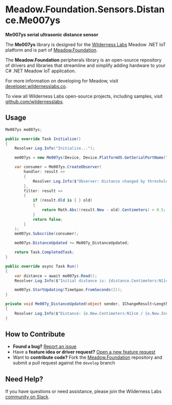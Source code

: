 # Meadow.Foundation.Sensors.Distance.Me007ys

**Me007ys serial ultrasonic distance sensor**

The **Me007ys** library is designed for the [Wilderness Labs](www.wildernesslabs.co) Meadow .NET IoT platform and is part of [Meadow.Foundation](https://developer.wildernesslabs.co/Meadow/Meadow.Foundation/).

The **Meadow.Foundation** peripherals library is an open-source repository of drivers and libraries that streamline and simplify adding hardware to your C# .NET Meadow IoT application.

For more information on developing for Meadow, visit [developer.wildernesslabs.co](http://developer.wildernesslabs.co/).

To view all Wilderness Labs open-source projects, including samples, visit [github.com/wildernesslabs](https://github.com/wildernesslabs/).

## Usage

```csharp
Me007ys me007ys;

public override Task Initialize()
{
    Resolver.Log.Info("Initialize...");

    me007ys = new Me007ys(Device, Device.PlatformOS.GetSerialPortName("COM1"));

    var consumer = Me007ys.CreateObserver(
        handler: result =>
        {
            Resolver.Log.Info($"Observer: Distance changed by threshold; new distance: {result.New.Centimeters:N1}cm, old: {result.Old?.Centimeters:N1}cm");
        },
        filter: result =>
        {
            if (result.Old is { } old)
            {
                return Math.Abs((result.New - old).Centimeters) > 0.5;
            }
            return false;
        }
    );
    me007ys.Subscribe(consumer);

    me007ys.DistanceUpdated += Me007y_DistanceUpdated;

    return Task.CompletedTask;
}

public override async Task Run()
{
    var distance = await me007ys.Read();
    Resolver.Log.Info($"Initial distance is: {distance.Centimeters:N1}cm / {distance.Inches:N1}in");

    me007ys.StartUpdating(TimeSpan.FromSeconds(2));
}

private void Me007y_DistanceUpdated(object sender, IChangeResult<Length> e)
{
    Resolver.Log.Info($"Distance: {e.New.Centimeters:N1}cm / {e.New.Inches:N1}in");
}

```
## How to Contribute

- **Found a bug?** [Report an issue](https://github.com/WildernessLabs/Meadow_Issues/issues)
- Have a **feature idea or driver request?** [Open a new feature request](https://github.com/WildernessLabs/Meadow_Issues/issues)
- Want to **contribute code?** Fork the [Meadow.Foundation](https://github.com/WildernessLabs/Meadow.Foundation) repository and submit a pull request against the `develop` branch


## Need Help?

If you have questions or need assistance, please join the Wilderness Labs [community on Slack](http://slackinvite.wildernesslabs.co/).
